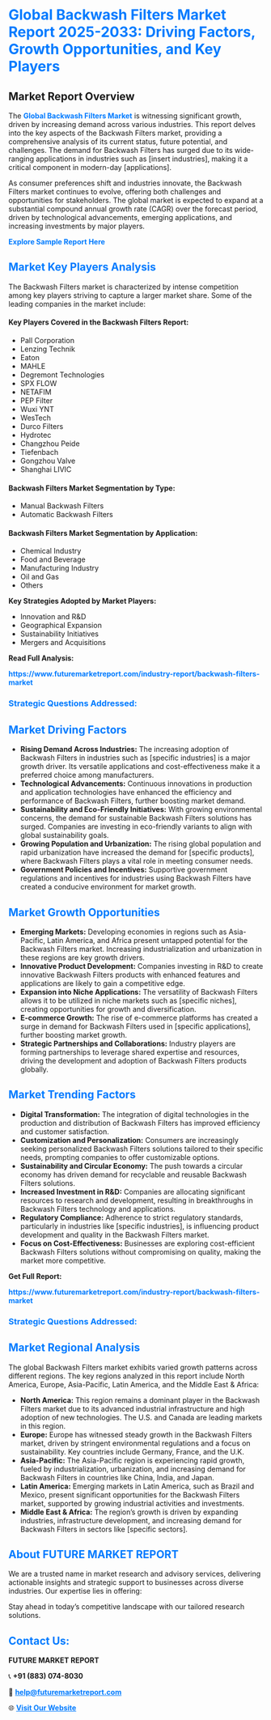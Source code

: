 <h1 style="color: #007BFF;">Global Backwash Filters Market Report 2025-2033: Driving Factors, Growth Opportunities, and Key Players</h1>

<section id="overview">
<h2>Market Report Overview</h2>
<p>The <a href="https://www.futuremarketreport.com/industry-report/backwash-filters-market" style="color: #007BFF; text-decoration: none;"><strong>Global Backwash Filters Market</strong></a> is witnessing significant growth, driven by increasing demand across various industries. This report delves into the key aspects of the Backwash Filters market, providing a comprehensive analysis of its current status, future potential, and challenges. The demand for Backwash Filters has surged due to its wide-ranging applications in industries such as [insert industries], making it a critical component in modern-day [applications].</p>
<p>As consumer preferences shift and industries innovate, the Backwash Filters market continues to evolve, offering both challenges and opportunities for stakeholders. The global market is expected to expand at a substantial compound annual growth rate (CAGR) over the forecast period, driven by technological advancements, emerging applications, and increasing investments by major players.</p>
</section>

<section id="overview">
<p><a href="https://www.futuremarketreport.com/request-sample/reportId=64353" style="color: #007BFF; text-decoration: none;"><strong>Explore Sample Report Here</strong></a></p>
</section>

<section id="key-players">
<h2 style="color: #007BFF;">Market Key Players Analysis</h2>
<p>The Backwash Filters market is characterized by intense competition among key players striving to capture a larger market share. Some of the leading companies in the market include:</p>
<h4>Key Players Covered in the Backwash Filters Report:</h4>
<ul><li>Pall Corporation</li><li>Lenzing Technik</li><li>Eaton</li><li>MAHLE</li><li>Degremont Technologies</li><li>SPX FLOW</li><li>NETAFIM</li><li>PEP Filter</li><li>Wuxi YNT</li><li>WesTech</li><li>Durco Filters</li><li>Hydrotec</li><li>Changzhou Peide</li><li>Tiefenbach</li><li>Gongzhou Valve</li><li>Shanghai LIVIC</li></ul>
<h4>Backwash Filters Market Segmentation by Type:</h4>
<ul><li>Manual Backwash Filters</li><li>Automatic Backwash Filters</li></ul>

<h4>Backwash Filters Market Segmentation by Application:</h4>
<ul><li>Chemical Industry</li><li>Food and Beverage</li><li>Manufacturing Industry</li><li>Oil and Gas</li><li>Others</li></ul>
<p><strong>Key Strategies Adopted by Market Players:</strong></p>
<ul>
<li>Innovation and R&D</li>
<li>Geographical Expansion</li>
<li>Sustainability Initiatives</li>
<li>Mergers and Acquisitions</li>
</ul>
</section>

<section>
<p><strong>Read Full Analysis: </strong></p><a href="https://www.futuremarketreport.com/industry-report/backwash-filters-market" style="color: #007BFF; text-decoration: none;"><strong>https://www.futuremarketreport.com/industry-report/backwash-filters-market</strong></a>
<h3 style="color: #007BFF;">Strategic Questions Addressed:</h3>
</section>

<section id="driving-factors">
<h2 style="color: #007BFF;">Market Driving Factors</h2>
<ul>
<li><strong>Rising Demand Across Industries:</strong> The increasing adoption of Backwash Filters in industries such as [specific industries] is a major growth driver. Its versatile applications and cost-effectiveness make it a preferred choice among manufacturers.</li>
<li><strong>Technological Advancements:</strong> Continuous innovations in production and application technologies have enhanced the efficiency and performance of Backwash Filters, further boosting market demand.</li>
<li><strong>Sustainability and Eco-Friendly Initiatives:</strong> With growing environmental concerns, the demand for sustainable Backwash Filters solutions has surged. Companies are investing in eco-friendly variants to align with global sustainability goals.</li>
<li><strong>Growing Population and Urbanization:</strong> The rising global population and rapid urbanization have increased the demand for [specific products], where Backwash Filters plays a vital role in meeting consumer needs.</li>
<li><strong>Government Policies and Incentives:</strong> Supportive government regulations and incentives for industries using Backwash Filters have created a conducive environment for market growth.</li>
</ul>
</section>

<section id="growth-opportunities">
<h2 style="color: #007BFF;">Market Growth Opportunities</h2>
<ul>
<li><strong>Emerging Markets:</strong> Developing economies in regions such as Asia-Pacific, Latin America, and Africa present untapped potential for the Backwash Filters market. Increasing industrialization and urbanization in these regions are key growth drivers.</li>
<li><strong>Innovative Product Development:</strong> Companies investing in R&D to create innovative Backwash Filters products with enhanced features and applications are likely to gain a competitive edge.</li>
<li><strong>Expansion into Niche Applications:</strong> The versatility of Backwash Filters allows it to be utilized in niche markets such as [specific niches], creating opportunities for growth and diversification.</li>
<li><strong>E-commerce Growth:</strong> The rise of e-commerce platforms has created a surge in demand for Backwash Filters used in [specific applications], further boosting market growth.</li>
<li><strong>Strategic Partnerships and Collaborations:</strong> Industry players are forming partnerships to leverage shared expertise and resources, driving the development and adoption of Backwash Filters products globally.</li>
</ul>
</section>

<section id="trending-factors">
<h2 style="color: #007BFF;">Market Trending Factors</h2>
<ul>
<li><strong>Digital Transformation:</strong> The integration of digital technologies in the production and distribution of Backwash Filters has improved efficiency and customer satisfaction.</li>
<li><strong>Customization and Personalization:</strong> Consumers are increasingly seeking personalized Backwash Filters solutions tailored to their specific needs, prompting companies to offer customizable options.</li>
<li><strong>Sustainability and Circular Economy:</strong> The push towards a circular economy has driven demand for recyclable and reusable Backwash Filters solutions.</li>
<li><strong>Increased Investment in R&D:</strong> Companies are allocating significant resources to research and development, resulting in breakthroughs in Backwash Filters technology and applications.</li>
<li><strong>Regulatory Compliance:</strong> Adherence to strict regulatory standards, particularly in industries like [specific industries], is influencing product development and quality in the Backwash Filters market.</li>
<li><strong>Focus on Cost-Effectiveness:</strong> Businesses are exploring cost-efficient Backwash Filters solutions without compromising on quality, making the market more competitive.</li>
</ul>
</section>

<section>
<p><strong>Get Full Report: </strong></p><a href="https://www.futuremarketreport.com/industry-report/backwash-filters-market" style="color: #007BFF; text-decoration: none;"><strong>https://www.futuremarketreport.com/industry-report/backwash-filters-market</strong></a>
<h3 style="color: #007BFF;">Strategic Questions Addressed:</h3>
</section>


<section id="regional-analysis">
<h2 style="color: #007BFF;">Market Regional Analysis</h2>
<p>The global Backwash Filters market exhibits varied growth patterns across different regions. The key regions analyzed in this report include North America, Europe, Asia-Pacific, Latin America, and the Middle East & Africa:</p>
<ul>
<li><strong>North America:</strong> This region remains a dominant player in the Backwash Filters market due to its advanced industrial infrastructure and high adoption of new technologies. The U.S. and Canada are leading markets in this region.</li>
<li><strong>Europe:</strong> Europe has witnessed steady growth in the Backwash Filters market, driven by stringent environmental regulations and a focus on sustainability. Key countries include Germany, France, and the U.K.</li>
<li><strong>Asia-Pacific:</strong> The Asia-Pacific region is experiencing rapid growth, fueled by industrialization, urbanization, and increasing demand for Backwash Filters in countries like China, India, and Japan.</li>
<li><strong>Latin America:</strong> Emerging markets in Latin America, such as Brazil and Mexico, present significant opportunities for the Backwash Filters market, supported by growing industrial activities and investments.</li>
<li><strong>Middle East & Africa:</strong> The region’s growth is driven by expanding industries, infrastructure development, and increasing demand for Backwash Filters in sectors like [specific sectors].</li>
</ul>
</section>

<footer>
<h2 style="color: #007BFF;">About FUTURE MARKET REPORT</h2>
<p>We are a trusted name in market research and advisory services, delivering actionable insights and strategic support to businesses across diverse industries. Our expertise lies in offering:</p>

<p>Stay ahead in today’s competitive landscape with our tailored research solutions.</p>

<h2 style="color: #007BFF;">Contact Us:</h2>
<p><strong>FUTURE MARKET REPORT</strong></p>
<p>📞 <strong>+91 (883) 074-8030</strong></p>
<p>📧 <strong><a href="mailto:help@futuremarketreport.com" style="color: #007BFF;">help@futuremarketreport.com</a></strong></p>
<p>🌐 <strong><a href="https://www.futuremarketreport.com/" style="color: #007BFF;">Visit Our Website</a></strong></p>
</footer>